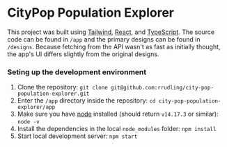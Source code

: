 # CityPop Population Explorer
This project was built using [Tailwind](https://tailwindcss.com/docs), [React](https://reactjs.org/docs/getting-started.html), and [TypeScript](https://www.typescriptlang.org/). The source code can be found in `/app` and the primary designs can be found in `/designs`. Because fetching from the API wasn't as fast as initially thought, the app's UI differs slightly from the original designs.

### Seting up the development environment
1. Clone the repository: `git clone git@github.com:rrudling/city-pop-population-explorer.git`
3. Enter the `/app` directory inside the repository: `cd city-pop-population-explorer/app`
4. Make sure you have [node](https://nodejs.org/) installed (should return `v14.17.3` or similar): `node -v`
5. Install the dependencies in the local `node_modules` folder: `npm install`
6. Start local development server: `npm start`
